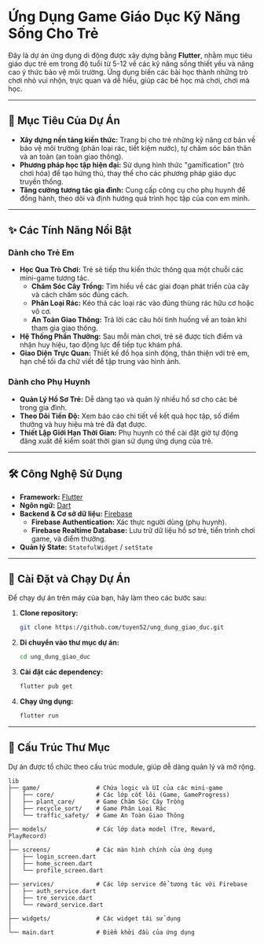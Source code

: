 
# Ứng Dụng Game Giáo Dục Kỹ Năng Sống Cho Trẻ

Đây là dự án ứng dụng di động được xây dựng bằng **Flutter**, nhằm mục tiêu giáo dục trẻ em trong độ tuổi từ 5-12 về các kỹ năng sống thiết yếu và nâng cao ý thức bảo vệ môi trường. Ứng dụng biến các bài học thành những trò chơi nhỏ vui nhộn, trực quan và dễ hiểu, giúp các bé học mà chơi, chơi mà học.

-----

## 🎯 Mục Tiêu Của Dự Án

  * **Xây dựng nền tảng kiến thức:** Trang bị cho trẻ những kỹ năng cơ bản về bảo vệ môi trường (phân loại rác, tiết kiệm nước), tự chăm sóc bản thân và an toàn (an toàn giao thông).
  * **Phương pháp học tập hiện đại:** Sử dụng hình thức "gamification" (trò chơi hóa) để tạo hứng thú, thay thế cho các phương pháp giáo dục truyền thống.
  * **Tăng cường tương tác gia đình:** Cung cấp công cụ cho phụ huynh để đồng hành, theo dõi và định hướng quá trình học tập của con em mình.

-----

## ✨ Các Tính Năng Nổi Bật

### Dành cho Trẻ Em

  * **Học Qua Trò Chơi:** Trẻ sẽ tiếp thu kiến thức thông qua một chuỗi các mini-game tương tác.
      * **Chăm Sóc Cây Trồng:** Tìm hiểu về các giai đoạn phát triển của cây và cách chăm sóc đúng cách.
      * **Phân Loại Rác:** Kéo thả các loại rác vào đúng thùng rác hữu cơ hoặc vô cơ.
      * **An Toàn Giao Thông:** Trả lời các câu hỏi tình huống về an toàn khi tham gia giao thông.
  * **Hệ Thống Phần Thưởng:** Sau mỗi màn chơi, trẻ sẽ được tích điểm và nhận huy hiệu, tạo động lực để tiếp tục khám phá.
  * **Giao Diện Trực Quan:** Thiết kế đồ họa sinh động, thân thiện với trẻ em, hạn chế tối đa chữ viết để tập trung vào hình ảnh.

### Dành cho Phụ Huynh

  * **Quản Lý Hồ Sơ Trẻ:** Dễ dàng tạo và quản lý nhiều hồ sơ cho các bé trong gia đình.
  * **Theo Dõi Tiến Độ:** Xem báo cáo chi tiết về kết quả học tập, số điểm thưởng và huy hiệu mà trẻ đã đạt được.
  * **Thiết Lập Giới Hạn Thời Gian:** Phụ huynh có thể cài đặt giờ tự động đăng xuất để kiểm soát thời gian sử dụng ứng dụng của trẻ.

-----

## 🛠️ Công Nghệ Sử Dụng

  * **Framework:** [Flutter](https://flutter.dev/)
  * **Ngôn ngữ:** [Dart](https://dart.dev/)
  * **Backend & Cơ sở dữ liệu:** [Firebase](https://firebase.google.com/)
      * **Firebase Authentication:** Xác thực người dùng (phụ huynh).
      * **Firebase Realtime Database:** Lưu trữ dữ liệu hồ sơ trẻ, tiến trình chơi game, và điểm thưởng.
  * **Quản lý State:** `StatefulWidget` / `setState`

-----

## 🚀 Cài Đặt và Chạy Dự Án

Để chạy dự án trên máy của bạn, hãy làm theo các bước sau:

1.  **Clone repository:**

    ```sh
    git clone https://github.com/tuyen52/ung_dung_giao_duc.git
    ```

2.  **Di chuyển vào thư mục dự án:**

    ```sh
    cd ung_dung_giao_duc
    ```

3.  **Cài đặt các dependency:**

    ```sh
    flutter pub get
    ```

4.  **Chạy ứng dụng:**

    ```sh
    flutter run
    ```

-----

## 📂 Cấu Trúc Thư Mục

Dự án được tổ chức theo cấu trúc module, giúp dễ dàng quản lý và mở rộng.

```
lib
├── game/                # Chứa logic và UI của các mini-game
│   ├── core/            # Các lớp cốt lõi (Game, GameProgress)
│   ├── plant_care/      # Game Chăm Sóc Cây Trồng
│   ├── recycle_sort/    # Game Phân Loại Rác
│   └── traffic_safety/  # Game An Toàn Giao Thông
│
├── models/              # Các lớp data model (Tre, Reward, PlayRecord)
│
├── screens/             # Các màn hình chính của ứng dụng
│   ├── login_screen.dart
│   ├── home_screen.dart
│   └── profile_screen.dart
│
├── services/            # Các lớp service để tương tác với Firebase
│   ├── auth_service.dart
│   ├── tre_service.dart
│   └── reward_service.dart
│
├── widgets/             # Các widget tái sử dụng
│
└── main.dart            # Điểm khởi đầu của ứng dụng
```
